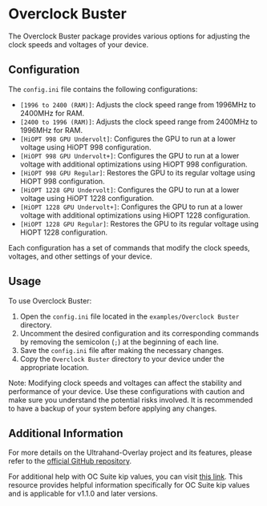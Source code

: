 # Overclock Buster

The Overclock Buster package provides various options for adjusting the clock speeds and voltages of your device.

## Configuration

The `config.ini` file contains the following configurations:

- `[1996 to 2400 (RAM)]`: Adjusts the clock speed range from 1996MHz to 2400MHz for RAM.
- `[2400 to 1996 (RAM)]`: Adjusts the clock speed range from 2400MHz to 1996MHz for RAM.
- `[HiOPT 998 GPU Undervolt]`: Configures the GPU to run at a lower voltage using HiOPT 998 configuration.
- `[HiOPT 998 GPU Undervolt+]`: Configures the GPU to run at a lower voltage with additional optimizations using HiOPT 998 configuration.
- `[HiOPT 998 GPU Regular]`: Restores the GPU to its regular voltage using HiOPT 998 configuration.
- `[HiOPT 1228 GPU Undervolt]`: Configures the GPU to run at a lower voltage using HiOPT 1228 configuration.
- `[HiOPT 1228 GPU Undervolt+]`: Configures the GPU to run at a lower voltage with additional optimizations using HiOPT 1228 configuration.
- `[HiOPT 1228 GPU Regular]`: Restores the GPU to its regular voltage using HiOPT 1228 configuration.

Each configuration has a set of commands that modify the clock speeds, voltages, and other settings of your device.

## Usage

To use Overclock Buster:

1. Open the `config.ini` file located in the `examples/Overclock Buster` directory.
2. Uncomment the desired configuration and its corresponding commands by removing the semicolon (`;`) at the beginning of each line.
3. Save the `config.ini` file after making the necessary changes.
4. Copy the `Overclock Buster` directory to your device under the appropriate location.

Note: Modifying clock speeds and voltages can affect the stability and performance of your device. Use these configurations with caution and make sure you understand the potential risks involved. It is recommended to have a backup of your system before applying any changes.

## Additional Information

For more details on the Ultrahand-Overlay project and its features, please refer to the [official GitHub repository](https://github.com/ppkantorski/Ultrahand-Overlay).

For additional help with OC Suite kip values, you can visit [this link](https://github.com/hanai3Bi/Switch-OC-Suite/blob/master/Source/Atmosphere/stratosphere/loader/source/oc/customize.cpp). This resource provides helpful information specifically for OC Suite kip values and is applicable for v1.1.0 and later versions.
